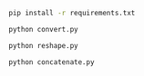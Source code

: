 

```bash
pip install -r requirements.txt
```

```bash
python convert.py
```

```bash
python reshape.py
```

```bash
python concatenate.py
```


